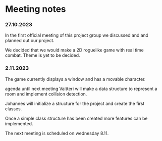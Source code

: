 # Meeting notes

### 27.10.2023

In the first official meeting of this project group
we discussed and and planned out our project.

We decided that we would make a 2D roguelike game with real
time combat. Theme is yet to be decided.



### 2.11.2023

The game currently displays a window and has a movable character.

agenda until next meeting
Valtteri will make a data structure to represent a room and
implement collision detection.

Johannes will initialize a structure for the project 
and create the first classes.

Once a simple class structure has been created
more features can be implemented.

The next meeting is scheduled on wednesday 8.11.
